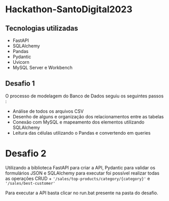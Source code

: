 # Hackathon-SantoDigital2023

Tecnologias utilizadas
----
- FastAPI
- SQLAlchemy
- Pandas
- Pydantic
- Uvicorn
- MySQL Server e Workbench

Desafio 1
---
O processo de modelagem do Banco de Dados seguiu os seguintes passos : 

- Análise de todos os arquivos CSV
- Desenho de alguns e organização dos relacionamentos entre as tabelas
- Conexão com MySQL e mapeamento dos elementos utilizando SQLAlchemy
- Leitura das células utilizando o Pandas e convertendo em queries

# Desafio 2

Utilizando a biblioteca FastAPI para criar a API, Pydantic para validar os formulários JSON e SQLAlchemy para executar foi possível realizar todas as operações CRUD +  `'/sales/top-products/category/{category}'` e  `'/sales/best-customer'`

Para executar a API basta clicar no run.bat presente na pasta do desafio.